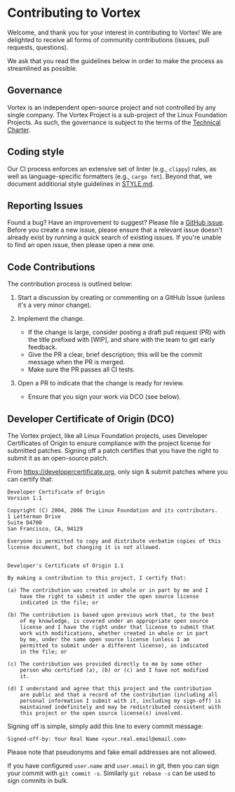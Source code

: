 # Contributing to Vortex

Welcome, and thank you for your interest in contributing to Vortex! We are  delighted to receive all forms of community contributions (issues, pull requests, questions).

We ask that you read the guidelines below in order to
make the process as streamlined as possible.

## Governance

Vortex is an independent open-source project and not controlled by any single company. The Vortex Project is a sub-project of the Linux Foundation Projects. As such, the governance is subject to the terms of the [Technical Charter](https://vortex.dev/charter.pdf).

## Coding style

Our CI process enforces an extensive set of linter (e.g., `clippy`) rules, as well as language-specific formatters (e.g., `cargo fmt`). Beyond that,
we document additional style guidelines in [STYLE.md](STYLE.md).

## Reporting Issues

Found a bug? Have an improvement to suggest? Please file a
[GitHub issue](https://github.com/vortex-data/vortex/issues).
Before you create a new issue, please ensure that a relevant issue doesn't
already exist by running a quick search of existing issues.
If you're unable to find an open issue, then please open a new one.

## Code Contributions

The contribution process is outlined below:

1. Start a discussion by creating or commenting on a GitHub Issue (unless it's a very minor change).

2. Implement the change.
    * If the change is large, consider posting a draft pull request (PR)
      with the title prefixed with [WIP], and share with the team to get early feedback.
    * Give the PR a clear, brief description; this will be the commit
      message when the PR is merged.
    * Make sure the PR passes all CI tests.

3. Open a PR to indicate that the change is ready for review.
    * Ensure that you sign your work via DCO (see below).

## Developer Certificate of Origin (DCO)

The Vortex project, like all Linux Foundation projects, uses Developer Certificates of Origin to ensure
compliance with the project license for submitted patches. Signing off a patch certifies that you have
the right to submit it as an open-source patch.

From <https://developercertificate.org>, only sign & submit patches where you can
certify that:

```git
Developer Certificate of Origin
Version 1.1

Copyright (C) 2004, 2006 The Linux Foundation and its contributors.
1 Letterman Drive
Suite D4700
San Francisco, CA, 94129

Everyone is permitted to copy and distribute verbatim copies of this
license document, but changing it is not allowed.


Developer's Certificate of Origin 1.1

By making a contribution to this project, I certify that:

(a) The contribution was created in whole or in part by me and I
    have the right to submit it under the open source license
    indicated in the file; or

(b) The contribution is based upon previous work that, to the best
    of my knowledge, is covered under an appropriate open source
    license and I have the right under that license to submit that
    work with modifications, whether created in whole or in part
    by me, under the same open source license (unless I am
    permitted to submit under a different license), as indicated
    in the file; or

(c) The contribution was provided directly to me by some other
    person who certified (a), (b) or (c) and I have not modified
    it.

(d) I understand and agree that this project and the contribution
    are public and that a record of the contribution (including all
    personal information I submit with it, including my sign-off) is
    maintained indefinitely and may be redistributed consistent with
    this project or the open source license(s) involved.
```

Signing off is simple, simply add this line to every commit message:

```git
Signed-off-by: Your Real Name <your.real.email@email.com>
```

Please note that pseudonyms and fake email addresses are not allowed.

If you have configured `user.name` and `user.email` in git, then you can sign your commit with `git commit -s`.
Similarly `git rebase -s` can be used to sign commits in bulk.
